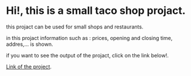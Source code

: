 <h1>Hi!, this is a small taco shop projact.</h1>

this projact can be used for small shops and restaurants.

in this projact information such as : prices, opening and closing time, addres,... is shown.

if you want to see the output of the projact, click on the link below!.

[Link of the project](https://taco-shopp.netlify.app).
